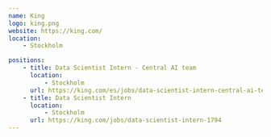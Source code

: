 ```yaml
---
name: King
logo: king.png
website: https://king.com/
location:
    - Stockholm

positions:
    - title: Data Scientist Intern - Central AI team
      location:
          - Stockholm
      url: https://king.com/es/jobs/data-scientist-intern-central-ai-team-1819
    - title: Data Scientist Intern
      location:
          - Stockholm
      url: https://king.com/jobs/data-scientist-intern-1794
---
```

